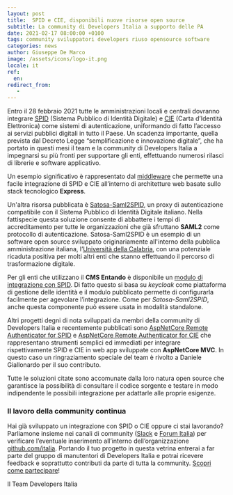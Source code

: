 ```yaml
---
layout: post
title:  SPID e CIE, disponibili nuove risorse open source 
subtitle: La community di Developers Italia a supporto delle PA
date: 2021-02-17 08:00:00 +0100
tags: community sviluppatori developers riuso opensource software
categories: news
author: Giuseppe De Marco
image: /assets/icons/logo-it.png
locale: it
ref:
  en:
redirect_from:
   -
---
```


Entro il 28 febbraio 2021 tutte le amministrazioni locali e centrali dovranno integrare [SPID](https://developers.italia.it/it/spid) (Sistema Pubblico di Identità Digitale) e [CIE](https://developers.italia.it/it/cie) (Carta d’Identità Elettronica) come sistemi di autenticazione, uniformando di fatto l’accesso ai servizi pubblici digitali in tutto il Paese. 
Un scadenza importante, quella prevista dal Decreto Legge “semplificazione e innovazione digitale”, che ha portato in questi mesi il team e la community di Developers Italia a impegnarsi su più fronti per supportare gli enti, effettuando numerosi rilasci di librerie e software applicativo. 

Un esempio significativo è rappresentato dal [middleware](https://github.com/italia/spid-express) che permette una facile integrazione di SPID e CIE all’interno di architetture web basate sullo stack tecnologico **Express**.

Un'altra risorsa pubblicata è [Satosa-Saml2SPID](https://github.com/italia/Satosa-Saml2Spid), un proxy di autenticazione compatibile con il Sistema Pubblico di Identità Digitale italiano. Nella fattispecie questa soluzione consente di abbattere i tempi di accreditamento per tutte le organizzazioni che già sfruttano **SAML2** come protocollo di autenticazione. Satosa-Saml2SPID è un esempio di un software open source sviluppato originariamente all'interno della pubblica amministrazione italiana, l’[Università della Calabria](https://developers.italia.it/it/pa/unical), con una potenziale ricaduta positiva per molti altri enti che stanno effettuando il percorso di trasformazione digitale. 

Per gli enti che utilizzano il **CMS Entando** è disponibile un [modulo di integrazione con SPID](https://github.com/italia/spid-keycloak-entando).
Di fatto questo si basa su *keycloak* come piattaforma di gestione delle identità e il modulo pubblicato permette di configurarla facilmente per agevolare l’integrazione. Come per *Satosa-Saml2SPID*, anche questa componente può essere usata in modalità standalone.

Altri progetti degni di nota sviluppati da membri della community di Developers Italia e recentemente pubblicati sono [AspNetCore Remote Authenticator for SPID](https://github.com/italia/spid-aspnetcore) e [AspNetCore Remote Authenticator for CIE](https://github.com/italia/cie-aspnetcore) che rappresentano strumenti semplici ed immediati per integrare rispettivamente SPID e CIE in web app sviluppate con **AspNetCore MVC**. In questo caso un ringraziamento speciale del team è rivolto a Daniele Giallonardo per il suo contributo.

Tutte le soluzioni citate sono accomunate dalla loro natura open source che garantisce la possibilità di consultare il codice sorgente e testare in modo indipendente le possibili integrazione per adattarle alle proprie esigenze.

### Il lavoro della community continua

Hai già sviluppato un integrazione con SPID o CIE oppure ci stai lavorando? Parliamone insieme nei canali di community ([Slack](https://app.slack.com/client/T6C27AXE0/C73R3UQE8) e [Forum Italia](https://forum.italia.it/c/software-open-source-per-la-pa/49)) per verificare l’eventuale inserimento all’interno dell’organizzazione [github.com/italia](https://github.com/italia). Portando il tuo progetto in questa vetrina entrerai a far parte del gruppo di manutentori di Developers Italia e potrai ricevere feedback e soprattutto contributi da parte di tutta la community. [Scopri come partecipare](https://developers.italia.it/it/come-partecipo)!

Il Team Developers Italia
